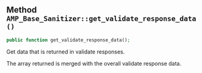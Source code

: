 ## Method `AMP_Base_Sanitizer::get_validate_response_data()`

```php
public function get_validate_response_data();
```

Get data that is returned in validate responses.

The array returned is merged with the overall validate response data.

